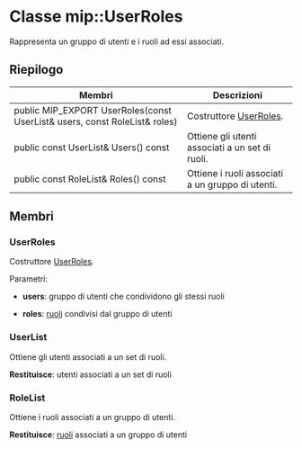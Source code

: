 # <a name="class-mipuserroles"></a>Classe mip::UserRoles 
Rappresenta un gruppo di utenti e i ruoli ad essi associati.
  
## <a name="summary"></a>Riepilogo
 Membri                        | Descrizioni                                
--------------------------------|---------------------------------------------
 public MIP_EXPORT UserRoles(const UserList& users, const RoleList& roles)  |  Costruttore [UserRoles](class_mip_userroles.md).
 public const UserList& Users() const  |  Ottiene gli utenti associati a un set di ruoli.
 public const RoleList& Roles() const  |  Ottiene i ruoli associati a un gruppo di utenti.
  
## <a name="members"></a>Membri
  
### <a name="userroles"></a>UserRoles
Costruttore [UserRoles](class_mip_userroles.md).

Parametri:  
* **users**: gruppo di utenti che condividono gli stessi ruoli 


* **roles**: [ruoli](class_mip_roles.md) condivisi dal gruppo di utenti


  
### <a name="userlist"></a>UserList
Ottiene gli utenti associati a un set di ruoli.

  
**Restituisce**: utenti associati a un set di ruoli
  
### <a name="rolelist"></a>RoleList
Ottiene i ruoli associati a un gruppo di utenti.

  
**Restituisce**: [ruoli](class_mip_roles.md) associati a un gruppo di utenti